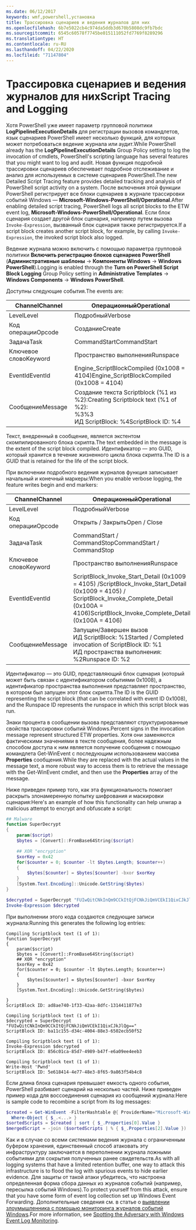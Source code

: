 ```yaml
---
ms.date: 06/12/2017
keywords: wmf,powershell,установка
title: Трассировка сценариев и ведения журналов для них
ms.openlocfilehash: 6b7e5022cb4c974da5ddb3d670b5808dc9fb7bdc
ms.sourcegitcommit: 6545c60578f7745be015111052fd7769f8289296
ms.translationtype: HT
ms.contentlocale: ru-RU
ms.lasthandoff: 04/22/2020
ms.locfileid: "71147804"
---
```

# <a name="script-tracing-and-logging"></a><span data-ttu-id="d00f9-103">Трассировка сценариев и ведения журналов для них</span><span class="sxs-lookup"><span data-stu-id="d00f9-103">Script Tracing and Logging</span></span>

<span data-ttu-id="d00f9-104">Хотя PowerShell уже имеет параметр групповой политики **LogPipelineExecutionDetails** для регистрации вызовов командлетов, язык сценариев PowerShell имеет несколько функций, для которых может потребоваться ведение журнала или аудит.</span><span class="sxs-lookup"><span data-stu-id="d00f9-104">While PowerShell already has the **LogPipelineExecutionDetails** Group Policy setting to log the invocation of cmdlets, PowerShell's scripting language has several features that you might want to log and audit.</span></span> <span data-ttu-id="d00f9-105">Новая функция подробной трассировки сценариев обеспечивает подробное отслеживание и анализ для используемых в системе сценариев PowerShell.</span><span class="sxs-lookup"><span data-stu-id="d00f9-105">The new Detailed Script Tracing feature provides detailed tracking and analysis of PowerShell script activity on a system.</span></span> <span data-ttu-id="d00f9-106">После включения этой функции PowerShell регистрирует все блоки сценариев в журнале трассировки событий Windows — **Microsoft-Windows-PowerShell/Operational**.</span><span class="sxs-lookup"><span data-stu-id="d00f9-106">After enabling detailed script tracing, PowerShell logs all script blocks to the ETW event log, **Microsoft-Windows-PowerShell/Operational**.</span></span> <span data-ttu-id="d00f9-107">Если блок сценария создает другой блок сценария, например путем вызова `Invoke-Expression`, вызванный блок сценария также регистрируется.</span><span class="sxs-lookup"><span data-stu-id="d00f9-107">If a script block creates another script block, for example, by calling `Invoke-Expression`, the invoked script block also logged.</span></span>

<span data-ttu-id="d00f9-108">Ведение журнала можно включить с помощью параметра групповой политики **Включить регистрацию блоков сценариев PowerShell** (**Административные шаблоны** -> **Компоненты Windows** -> **Windows PowerShell**).</span><span class="sxs-lookup"><span data-stu-id="d00f9-108">Logging is enabled through the **Turn on PowerShell Script Block Logging** Group Policy setting in **Administrative Templates** -> **Windows Components** -> **Windows PowerShell**.</span></span>

<span data-ttu-id="d00f9-109">Доступны следующие события.</span><span class="sxs-lookup"><span data-stu-id="d00f9-109">The events are:</span></span>

| <span data-ttu-id="d00f9-110">Channel</span><span class="sxs-lookup"><span data-stu-id="d00f9-110">Channel</span></span> |                               <span data-ttu-id="d00f9-111">Операционный</span><span class="sxs-lookup"><span data-stu-id="d00f9-111">Operational</span></span>                               |
| ------- | ----------------------------------------------------------------------- |
| <span data-ttu-id="d00f9-112">Level</span><span class="sxs-lookup"><span data-stu-id="d00f9-112">Level</span></span>   | <span data-ttu-id="d00f9-113">Подробный</span><span class="sxs-lookup"><span data-stu-id="d00f9-113">Verbose</span></span>                                                                 |
| <span data-ttu-id="d00f9-114">Код операции</span><span class="sxs-lookup"><span data-stu-id="d00f9-114">Opcode</span></span>  | <span data-ttu-id="d00f9-115">Создание</span><span class="sxs-lookup"><span data-stu-id="d00f9-115">Create</span></span>                                                                  |
| <span data-ttu-id="d00f9-116">Задача</span><span class="sxs-lookup"><span data-stu-id="d00f9-116">Task</span></span>    | <span data-ttu-id="d00f9-117">CommandStart</span><span class="sxs-lookup"><span data-stu-id="d00f9-117">CommandStart</span></span>                                                            |
| <span data-ttu-id="d00f9-118">Ключевое слово</span><span class="sxs-lookup"><span data-stu-id="d00f9-118">Keyword</span></span> | <span data-ttu-id="d00f9-119">Пространство выполнения</span><span class="sxs-lookup"><span data-stu-id="d00f9-119">Runspace</span></span>                                                                |
| <span data-ttu-id="d00f9-120">EventId</span><span class="sxs-lookup"><span data-stu-id="d00f9-120">EventId</span></span> | <span data-ttu-id="d00f9-121">Engine_ScriptBlockCompiled (0x1008 = 4104)</span><span class="sxs-lookup"><span data-stu-id="d00f9-121">Engine_ScriptBlockCompiled (0x1008 = 4104)</span></span>                              |
| <span data-ttu-id="d00f9-122">Сообщение</span><span class="sxs-lookup"><span data-stu-id="d00f9-122">Message</span></span> | <span data-ttu-id="d00f9-123">Создание текста Scriptblock (%1 из %2):</span><span class="sxs-lookup"><span data-stu-id="d00f9-123">Creating Scriptblock text (%1 of %2):</span></span> </br> <span data-ttu-id="d00f9-124">%3</span><span class="sxs-lookup"><span data-stu-id="d00f9-124">%3</span></span> </br> <span data-ttu-id="d00f9-125">ИД ScriptBlock: %4</span><span class="sxs-lookup"><span data-stu-id="d00f9-125">ScriptBlock ID: %4</span></span> |


<span data-ttu-id="d00f9-126">Текст, внедренный в сообщение, является экстентом скомпилированного блока скрипта.</span><span class="sxs-lookup"><span data-stu-id="d00f9-126">The text embedded in the message is the extent of the script block compiled.</span></span> <span data-ttu-id="d00f9-127">Идентификатор — это GUID, который хранится в течение жизненного цикла блока скрипта.</span><span class="sxs-lookup"><span data-stu-id="d00f9-127">The ID is a GUID that is retained for the life of the script block.</span></span>

<span data-ttu-id="d00f9-128">При включении подробного ведения журналов функция записывает начальный и конечный маркеры:</span><span class="sxs-lookup"><span data-stu-id="d00f9-128">When you enable verbose logging, the feature writes begin and end markers:</span></span>

| <span data-ttu-id="d00f9-129">Channel</span><span class="sxs-lookup"><span data-stu-id="d00f9-129">Channel</span></span> |                                 <span data-ttu-id="d00f9-130">Операционный</span><span class="sxs-lookup"><span data-stu-id="d00f9-130">Operational</span></span>                                |
| ------- | -------------------------------------------------------------------------- |
| <span data-ttu-id="d00f9-131">Level</span><span class="sxs-lookup"><span data-stu-id="d00f9-131">Level</span></span>   | <span data-ttu-id="d00f9-132">Подробный</span><span class="sxs-lookup"><span data-stu-id="d00f9-132">Verbose</span></span>                                                                    |
| <span data-ttu-id="d00f9-133">Код операции</span><span class="sxs-lookup"><span data-stu-id="d00f9-133">Opcode</span></span>  | <span data-ttu-id="d00f9-134">Открыть / Закрыть</span><span class="sxs-lookup"><span data-stu-id="d00f9-134">Open / Close</span></span>                                                               |
| <span data-ttu-id="d00f9-135">Задача</span><span class="sxs-lookup"><span data-stu-id="d00f9-135">Task</span></span>    | <span data-ttu-id="d00f9-136">CommandStart / CommandStop</span><span class="sxs-lookup"><span data-stu-id="d00f9-136">CommandStart / CommandStop</span></span>                                                 |
| <span data-ttu-id="d00f9-137">Ключевое слово</span><span class="sxs-lookup"><span data-stu-id="d00f9-137">Keyword</span></span> | <span data-ttu-id="d00f9-138">Пространство выполнения</span><span class="sxs-lookup"><span data-stu-id="d00f9-138">Runspace</span></span>                                                                   |
| <span data-ttu-id="d00f9-139">EventId</span><span class="sxs-lookup"><span data-stu-id="d00f9-139">EventId</span></span> | <span data-ttu-id="d00f9-140">ScriptBlock\_Invoke\_Start\_Detail (0x1009 = 4105) /</span><span class="sxs-lookup"><span data-stu-id="d00f9-140">ScriptBlock\_Invoke\_Start\_Detail (0x1009 = 4105) /</span></span> </br> <span data-ttu-id="d00f9-141">ScriptBlock\_Invoke\_Complete\_Detail (0x100A = 4106)</span><span class="sxs-lookup"><span data-stu-id="d00f9-141">ScriptBlock\_Invoke\_Complete\_Detail (0x100A = 4106)</span></span> |
| <span data-ttu-id="d00f9-142">Сообщение</span><span class="sxs-lookup"><span data-stu-id="d00f9-142">Message</span></span> | <span data-ttu-id="d00f9-143">Запущен/Завершен вызов ИД ScriptBlock: %1</span><span class="sxs-lookup"><span data-stu-id="d00f9-143">Started / Completed invocation of ScriptBlock ID: %1</span></span> </br> <span data-ttu-id="d00f9-144">ИД пространства выполнения: %2</span><span class="sxs-lookup"><span data-stu-id="d00f9-144">Runspace ID: %2</span></span> |

<span data-ttu-id="d00f9-145">Идентификатор — это GUID, представляющий блок сценария (который может быть связан с идентификатором событиями 0x1008), а идентификатор пространства выполнения представляет пространство, в котором был запущен этот блок скрипта.</span><span class="sxs-lookup"><span data-stu-id="d00f9-145">The ID is the GUID representing the script block (that can be correlated with event ID 0x1008), and the Runspace ID represents the runspace in which this script block was run.</span></span>

<span data-ttu-id="d00f9-146">Знаки процента в сообщении вызова представляют структурированные свойства трассировки событий Windows.</span><span class="sxs-lookup"><span data-stu-id="d00f9-146">Percent signs in the invocation message represent structured ETW properties.</span></span> <span data-ttu-id="d00f9-147">Хотя они заменяются фактическими значениями в тексте сообщения, более надежным способом доступа к ним является получение сообщения с помощью командлета Get-WinEvent с последующим использованием массива **Properties** сообщения.</span><span class="sxs-lookup"><span data-stu-id="d00f9-147">While they are replaced with the actual values in the message text, a more robust way to access them is to retrieve the message with the Get-WinEvent cmdlet, and then use the **Properties** array of the message.</span></span>

<span data-ttu-id="d00f9-148">Ниже приведен пример того, как эта функциональность помогает раскрыть злонамеренную попытку шифрования и маскировки сценария:</span><span class="sxs-lookup"><span data-stu-id="d00f9-148">Here's an example of how this functionality can help unwrap a malicious attempt to encrypt and obfuscate a script:</span></span>

```powershell
## Malware
function SuperDecrypt
{
    param($script)
    $bytes = [Convert]::FromBase64String($script)

    ## XOR "encryption"
    $xorKey = 0x42
    for($counter = 0; $counter -lt $bytes.Length; $counter++)
    {
        $bytes[$counter] = $bytes[$counter] -bxor $xorKey
    }
    [System.Text.Encoding]::Unicode.GetString($bytes)
}

$decrypted = SuperDecrypt "FUIwQitCNkInQm9CCkItQjFCNkJiQmVCEkI1QixCJkJlQg=="
Invoke-Expression $decrypted
```

<span data-ttu-id="d00f9-149">При выполнении этого кода создаются следующие записи журнала:</span><span class="sxs-lookup"><span data-stu-id="d00f9-149">Running this generates the following log entries:</span></span>

```Output
Compiling Scriptblock text (1 of 1):
function SuperDecrypt
{
    param($script)
    $bytes = [Convert]::FromBase64String($script)
    ## XOR "encryption"
    $xorKey = 0x42
    for($counter = 0; $counter -lt $bytes.Length; $counter++)
    {
        $bytes[$counter] = $bytes[$counter] -bxor $xorKey
    }
    [System.Text.Encoding]::Unicode.GetString($bytes)

}
ScriptBlock ID: ad8ae740-1f33-42aa-8dfc-1314411877e3

Compiling Scriptblock text (1 of 1):
$decrypted = SuperDecrypt "FUIwQitCNkInQm9CCkItQjFCNkJiQmVCEkI1QixCJkJlQg=="
ScriptBlock ID: ba11c155-d34c-4004-88e3-6502ecb50f52

Compiling Scriptblock text (1 of 1):
Invoke-Expression $decrypted
ScriptBlock ID: 856c01ca-85d7-4989-b47f-e6a09ee4eeb3

Compiling Scriptblock text (1 of 1):
Write-Host 'Pwnd'
ScriptBlock ID: 5e618414-4e77-48e3-8f65-9a863f54b4c8
```

Если длина блока сценария превышает емкость одного события, PowerShell разбивает сценарий на несколько частей. <span data-ttu-id="d00f9-151">Ниже приведен пример кода для воссоединения сценария из сообщений журнала:</span><span class="sxs-lookup"><span data-stu-id="d00f9-151">Here is sample code to recombine a script from its log messages:</span></span>

```powershell
$created = Get-WinEvent -FilterHashtable @{ ProviderName="Microsoft-Windows-PowerShell"; Id = 4104 } |
  Where-Object { $_.<...> }
$sortedScripts = $created | sort { $_.Properties[0].Value }
$mergedScript = -join ($sortedScripts | % { $_.Properties[2].Value })
```

<span data-ttu-id="d00f9-152">Как и в случае со всеми системами ведения журнала с ограниченным буфером хранения, единственный способ атаковать эту инфраструктуру заключается в переполнении журнала ложными событиями для сокрытия полученных ранее свидетельств.</span><span class="sxs-lookup"><span data-stu-id="d00f9-152">As with all logging systems that have a limited retention buffer, one way to attack this infrastructure is to flood the log with spurious events to hide earlier evidence.</span></span> <span data-ttu-id="d00f9-153">Для защиты от такой атаки убедитесь, что настроена определенная форма сбора данных из журналов событий (например, пересылка событий Windows).</span><span class="sxs-lookup"><span data-stu-id="d00f9-153">To protect yourself from this attack, ensure that you have some form of event log collection set up Windows Event Forwarding.</span></span> <span data-ttu-id="d00f9-154">Дополнительные сведения см. в статье о [выявлении злоумышленника с помощью мониторинга журналов событий Windows](https://apps.nsa.gov/iaarchive/library/reports/spotting-the-adversary-with-windows-event-log-monitoring.cfm).</span><span class="sxs-lookup"><span data-stu-id="d00f9-154">For more information, see [Spotting the Adversary with Windows Event Log Monitoring](https://apps.nsa.gov/iaarchive/library/reports/spotting-the-adversary-with-windows-event-log-monitoring.cfm).</span></span>
